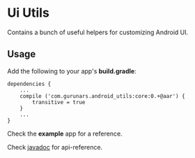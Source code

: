 # Ui Utils

Contains a bunch of useful helpers for customizing Android UI.

## Usage

Add the following to your app's **build.gradle**:

    dependencies {
        ...
        compile ('com.gurunars.android_utils:core:0.+@aar') {
            transitive = true
        }
        ...
    }

Check the **example** app for a reference.

Check [javadoc](https://gurunars.github.io/android-utils/) for api-reference.
